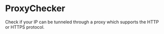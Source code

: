 # ProxyChecker
Check if your IP can be tunneled through a proxy which supports the HTTP or HTTPS protocol.
